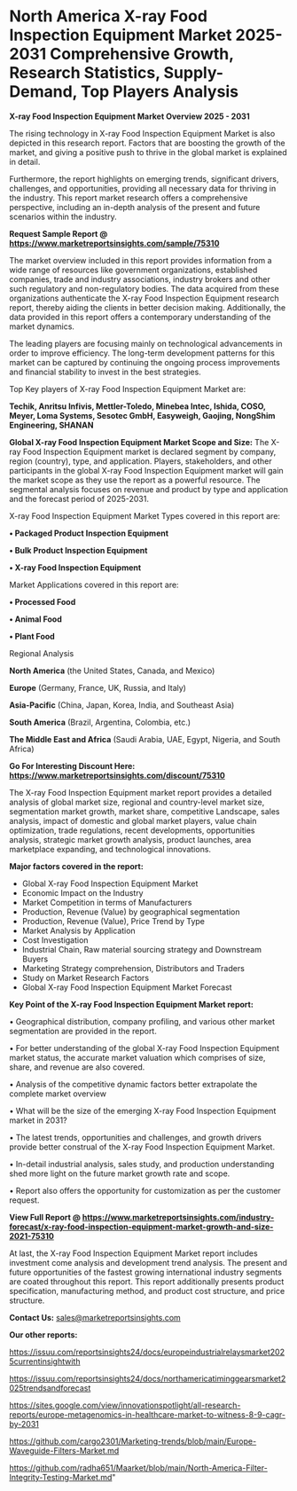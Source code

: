 # North America X-ray Food Inspection Equipment Market 2025-2031 Comprehensive Growth, Research Statistics, Supply-Demand,  Top Players Analysis

<Strong> X-ray Food Inspection Equipment Market Overview 2025 - 2031</strong>

The rising technology in X-ray Food Inspection Equipment Market is also depicted in this research report. Factors that are boosting the growth of the market, and giving a positive push to thrive in the global market is explained in detail.

Furthermore, the report highlights on emerging trends, significant drivers, challenges, and opportunities, providing all necessary data for thriving in the industry. This report market research offers a comprehensive perspective, including an in-depth analysis of the present and future scenarios within the industry.

<strong>Request Sample Report @ <a href=https://www.marketreportsinsights.com/sample/75310>https://www.marketreportsinsights.com/sample/75310</a></strong>

The market overview included in this report provides information from a wide range of resources like government organizations, established companies, trade and industry associations, industry brokers and other such regulatory and non-regulatory bodies. The data acquired from these organizations authenticate the X-ray Food Inspection Equipment research report, thereby aiding the clients in better decision making. Additionally, the data provided in this report offers a contemporary understanding of the market dynamics.

The leading players are focusing mainly on technological advancements in order to improve efficiency. The long-term development patterns for this market can be captured by continuing the ongoing process improvements and financial stability to invest in the best strategies.

Top Key players of X-ray Food Inspection Equipment Market are:

<strong>Techik, Anritsu Infivis, Mettler-Toledo, Minebea Intec, Ishida, COSO, Meyer, Loma Systems, Sesotec GmbH, Easyweigh, Gaojing, NongShim Engineering, SHANAN</strong>

<strong><b>Global X-ray Food Inspection Equipment Market Scope and Size:</b></strong>
The X-ray Food Inspection Equipment market is declared segment by company, region (country), type, and application. Players, stakeholders, and other participants in the global X-ray Food Inspection Equipment market will gain the market scope as they use the report as a powerful resource. The segmental analysis focuses on revenue and product by type and application and the forecast period of 2025-2031.

X-ray Food Inspection Equipment Market Types covered in this report are:

<strong>• Packaged Product Inspection Equipment

• Bulk Product Inspection Equipment

• X-ray Food Inspection Equipment</strong>

Market Applications covered in this report are:

<strong>• Processed Food

• Animal Food

• Plant Food</strong> 

Regional Analysis

<strong>North America</strong> (the United States, Canada, and Mexico)

<strong>Europe</strong> (Germany, France, UK, Russia, and Italy)

<strong>Asia-Pacific</strong> (China, Japan, Korea, India, and Southeast Asia)

<strong>South America</strong> (Brazil, Argentina, Colombia, etc.)

<strong>The Middle East and Africa</strong> (Saudi Arabia, UAE, Egypt, Nigeria, and South Africa)

<strong>Go For Interesting Discount Here: <a href=https://www.marketreportsinsights.com/discount/75310>https://www.marketreportsinsights.com/discount/75310</a></strong>

The X-ray Food Inspection Equipment market report provides a detailed analysis of global market size, regional and country-level market size, segmentation market growth, market share, competitive Landscape, sales analysis, impact of domestic and global market players, value chain optimization, trade regulations, recent developments, opportunities analysis, strategic market growth analysis, product launches, area marketplace expanding, and technological innovations.

<strong><b>Major factors covered in the report:</b></strong>
<ul>
  <li>Global X-ray Food Inspection Equipment Market </li>
  <li>Economic Impact on the Industry</li>
  <li>Market Competition in terms of Manufacturers</li>
  <li>Production, Revenue (Value) by geographical segmentation</li>
  <li>Production, Revenue (Value), Price Trend by Type</li>
  <li>Market Analysis by Application</li>
  <li>Cost Investigation</li>
  <li>Industrial Chain, Raw material sourcing strategy and Downstream Buyers</li>
  <li>Marketing Strategy comprehension, Distributors and Traders</li>
  <li>Study on Market Research Factors</li>
  <li>Global X-ray Food Inspection Equipment Market Forecast</li>
</ul>

<strong><b>Key Point of the X-ray Food Inspection Equipment Market report:</b></strong>

• Geographical distribution, company profiling, and various other market segmentation are provided in the report.

• For better understanding of the global X-ray Food Inspection Equipment market status, the accurate market valuation which comprises of size, share, and revenue are also covered.

• Analysis of the competitive dynamic factors better extrapolate the complete market overview

• What will be the size of the emerging X-ray Food Inspection Equipment market in 2031?

• The latest trends, opportunities and challenges, and growth drivers provide better construal of the X-ray Food Inspection Equipment Market.

• In-detail industrial analysis, sales study, and production understanding shed more light on the future market growth rate and scope.

• Report also offers the opportunity for customization as per the customer request.

<strong><b>View Full Report @ <a href=https://www.marketreportsinsights.com/industry-forecast/x-ray-food-inspection-equipment-market-growth-and-size-2021-75310>https://www.marketreportsinsights.com/industry-forecast/x-ray-food-inspection-equipment-market-growth-and-size-2021-75310</a></b></strong>


At last, the X-ray Food Inspection Equipment Market report includes investment come analysis and development trend analysis. The present and future opportunities of the fastest growing international industry segments are coated throughout this report. This report additionally presents product specification, manufacturing method, and product cost structure, and price structure.

<strong>Contact Us:</strong>
sales@marketreportsinsights.com

<strong>Our other reports:</strong>

<a href=https://issuu.com/reportsinsights24/docs/europeindustrialrelaysmarket2025currentinsightwith>https://issuu.com/reportsinsights24/docs/europeindustrialrelaysmarket2025currentinsightwith</a>

<a href=https://issuu.com/reportsinsights24/docs/northamericatiminggearsmarket2025trendsandforecast>https://issuu.com/reportsinsights24/docs/northamericatiminggearsmarket2025trendsandforecast</a>

<a href=https://sites.google.com/view/innovationspotlight/all-research-reports/europe-metagenomics-in-healthcare-market-to-witness-8-9-cagr-by-2031>https://sites.google.com/view/innovationspotlight/all-research-reports/europe-metagenomics-in-healthcare-market-to-witness-8-9-cagr-by-2031</a>

<a href=https://github.com/cargo2301/Marketing-trends/blob/main/Europe-Waveguide-Filters-Market.md>https://github.com/cargo2301/Marketing-trends/blob/main/Europe-Waveguide-Filters-Market.md</a>

<a href=https://github.com/radha651/Maarket/blob/main/North-America-Filter-Integrity-Testing-Market.md>https://github.com/radha651/Maarket/blob/main/North-America-Filter-Integrity-Testing-Market.md</a>"

